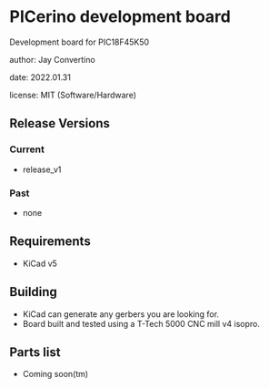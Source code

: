 # PICerino development board

Development board for PIC18F45K50  

author: Jay Convertino  

date: 2022.01.31  

license: MIT (Software/Hardware)

## Release Versions
### Current
  - release_v1

### Past
  - none
  
## Requirements
  - KiCad v5

## Building
  - KiCad can generate any gerbers you are looking for.
  - Board built and tested using a T-Tech 5000 CNC mill v4 isopro.

## Parts list
  - Coming soon(tm)
